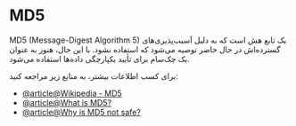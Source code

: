 # MD5

MD5 (Message-Digest Algorithm 5) یک تابع هش است که به دلیل آسیب‌پذیری‌های گسترده‌اش در حال حاضر توصیه می‌شود که استفاده نشود. با این حال، هنوز به عنوان یک چک‌سام برای تأیید یکپارچگی داده‌ها استفاده می‌شود.

برای کسب اطلاعات بیشتر، به منابع زیر مراجعه کنید:

- [@article@Wikipedia - MD5](https://en.wikipedia.org/wiki/MD5)
- [@article@What is MD5?](https://www.techtarget.com/searchsecurity/definition/MD5)
- [@article@Why is MD5 not safe?](https://infosecscout.com/why-md5-is-not-safe/)
